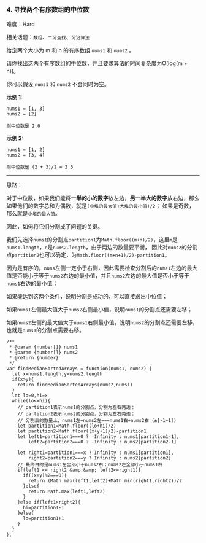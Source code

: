 ### 4. 寻找两个有序数组的中位数

难度：Hard

相关话题：`数组`、`二分查找`、`分治算法`

给定两个大小为 m 和 n 的有序数组 `nums1`  和 `nums2` 。



请你找出这两个有序数组的中位数，并且要求算法的时间复杂度为O(log(m + n))。



你可以假设 `nums1` 和 `nums2` 不会同时为空。



**示例 1:** 



```
nums1 = [1, 3]
nums2 = [2]

则中位数是 2.0
```


**示例 2:** 



```
nums1 = [1, 2]
nums2 = [3, 4]

则中位数是 (2 + 3)/2 = 2.5
```



-----

思路：

对于中位数，如果我们能将**一半的小的数字**放左边，**另一半大的数字**放右边，那么如果他们的数字总和为偶数，就是`(小堆的最大值+大堆的最小值)/2`；
如果是奇数，那么就是`小堆的最大值`。

因此，如何将它们分割成了问题的关键。

我们先选择`nums1`的分割点`partition1`为`Math.floor((m+n)/2)`，这里`m`是`nums1.length`，`n`是`nums2.length`，由于两边的数量要平衡，
因此对`nums2`的分割点`partition2`也可以确定，为`Math.floor((m+n+1)/2)-partition1`。

因为是有序的，`nums`左侧一定小于右侧，因此需要检查分割后的`nums1`左边的最大值是否能小于等于`nums2`右边的最小值，并且`nums2`左边的最大值是否小于等于`nums1`右边的最小值；

如果能达到这两个条件，说明分割是成功的，可以直接求出中位值；

如果`nums1`左侧最大值大于`nums2`右侧最小值，说明`nums1`的分割点还需要左移；

如果`nums2`左侧的最大值大于`nums1`右侧最小值，说明`nums2`的分割点还需要左移，也就是`nums1`的分割点需要右移。
```
/**
 * @param {number[]} nums1
 * @param {number[]} nums2
 * @return {number}
 */
var findMedianSortedArrays = function(nums1, nums2) {
  let x=nums1.length,y=nums2.length
  if(x>y){
    return findMedianSortedArrays(nums2,nums1)
  }
  let lo=0,hi=x
  while(lo<=hi){
    // partition1表示nums1的分割点，分割为左右两边；
    // partition2表示nums2的分割点，分割为左右两边；
    // 分割后的数量上，nums1左+nums2左===nums1右+nums2右 (±[-1~1])
    let partition1=Math.floor((lo+hi)/2)
    let partition2=Math.floor((x+y+1)/2)-partition1
    let left1=partition1===0 ? -Infinity : nums1[partition1-1],
        left2=partition2===0 ? -Infinity : nums2[partition2-1]
    
    let right1=partition1===x ? Infinity : nums1[partition1],
        right2=partition2===y ? Infinity : nums2[partition2]
    // 最终目的是nums1左全部小于nums2右；nums2左全部小于nums1右
    if(left1 <= right2 &amp;&amp; left2<=right1){
      if((x+y)%2===0){
        return (Math.max(left1,left2)+Math.min(right1,right2))/2
      }else{
        return Math.max(left1,left2)
      }
    }else if(left1>right2){
      hi=partition1-1
    }else{
      lo=partition1+1
    }
  }
};
```

